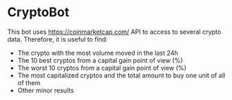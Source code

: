 # CryptoBot

This bot uses https://coinmarketcap.com/ API to access to several crypto data. Therefore, it is useful to find:
- The crypto with the most volume moved in the last 24h
- The 10 best cryptos from a capital gain point of view (%)
- The worst 10 cryptos from a capital gain point of view (%)
- The most capitalized cryptos and the total amount to buy one unit of all of them
- Other minor results

